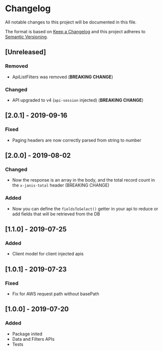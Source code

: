 # Changelog

All notable changes to this project will be documented in this file.

The format is based on [Keep a Changelog](http://keepachangelog.com/en/1.0.0/)
and this project adheres to [Semantic Versioning](http://semver.org/spec/v2.0.0.html).

## [Unreleased]
### Removed
- ApiListFilters was removed (**BREAKING CHANGE**)

### Changed
- API upgraded to v4 (`api-session` injected) (**BREAKING CHANGE**)

## [2.0.1] - 2019-09-16
### Fixed
- Paging headers are now correctly parsed from string to number

## [2.0.0] - 2019-08-02
### Changed
- Now the response is an array in the body, and the total record count in the `x-janis-total` header (BREAKING CHANGE)

### Added
- Now you can define the `fieldsToSelect()` getter in your api to reduce or add fields that will be retrieved from the DB

## [1.1.0] - 2019-07-25
### Added
- Client model for client injected apis

## [1.0.1] - 2019-07-23
### Fixed
- Fix for AWS request path without basePath

## [1.0.0] - 2019-07-20
### Added
- Package inited
- Data and Filters APIs
- Tests

